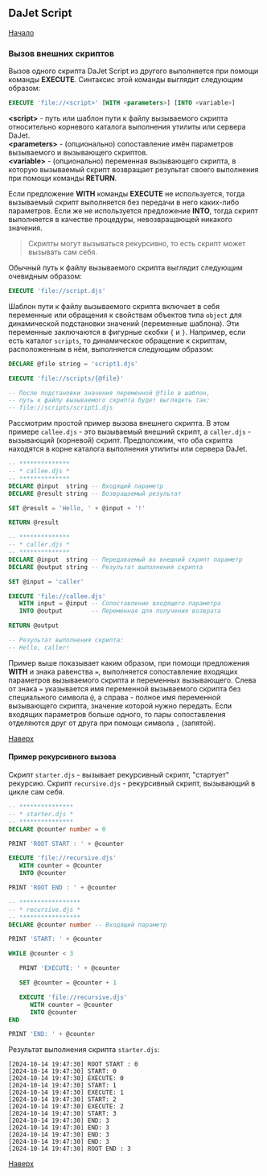 ## DaJet Script

[Начало](https://github.com/zhichkin/dajet/tree/main/doc/dajet-script/README.md)

### Вызов внешних скриптов

Вызов одного скрипта DaJet Script из другого выполняется при помощи команды **EXECUTE**. Синтаксис этой команды выглядит следующим образом:

```SQL
EXECUTE 'file://<script>' [WITH <parameters>] [INTO <variable>]
```
**\<script\>** - путь или шаблон пути к файлу вызываемого скрипта относительно корневого каталога выполнения утилиты или сервера DaJet.<br>
**\<parameters\>** - (опционально) сопоставление имён параметров вызываемого и вызывающего скриптов.<br>
**\<variable\>** - (опционально) переменная вызывающего скрипта, в которую вызываемый скрипт возвращает результат своего выполнения при помощи команды **RETURN**.

Если предложение **WITH** команды **EXECUTE** не используется, тогда вызываемый скрипт выполняется без передачи в него каких-либо параметров. Если же не используется предложение **INTO**, тогда скрипт выполняется в качестве процедуры, невозвращающей никакого значения.

> Скрипты могут вызываться рекурсивно, то есть скрипт может вызывать сам себя.

Обычный путь к файлу вызываемого скрипта выглядит следующим очевидным образом:
```SQL
EXECUTE 'file://script.djs'
```

Шаблон пути к файлу вызываемого скрипта включает в себя переменные или обращения к свойствам объектов типа ```object``` для динамической подстановки значений (переменные шаблона). Эти переменные заключаются в фигурные скобки ```{``` и ```}```. Например, если есть каталог ```scripts```, то динамическое обращение к скриптам, расположенным в нём, выполняется следующим образом:

```SQL
DECLARE @file string = 'script1.djs'

EXECUTE 'file://scripts/{@file}'

-- После подстановки значения переменной @file в шаблон,
-- путь к файлу вызываемого скрипта будет выглядеть так:
-- file://scripts/script1.djs
```

Рассмотрим простой пример вызова внешнего скрипта. В этом примере ```callee.djs``` - это вызываемый внешний скрипт, а ```caller.djs``` - вызывающий (корневой) скрипт. Предположим, что оба скрипта находятся в корне каталога выполнения утилиты или сервера DaJet.

```SQL
-- **************
-- * callee.djs *
-- **************
DECLARE @input  string -- Входящий параметр
DECLARE @result string -- Возвращаемый результат

SET @result = 'Hello, ' + @input + '!'

RETURN @result
```

```SQL
-- **************
-- * caller.djs *
-- **************
DECLARE @input  string -- Передаваемый во внешний скрипт параметр
DECLARE @output string -- Результат выполнения скрипта

SET @input = 'caller'

EXECUTE 'file://callee.djs'
   WITH input = @input -- Сопоставление входящего параметра
   INTO @output        -- Переменная для получения возврата

RETURN @output

-- Результат выполнения скрипта:
-- Hello, caller!
```

Пример выше показывает каким образом, при помощи предложения **WITH** и знака равенства ```=```, выполняется сопоставление входящих параметров вызываемого скрипта и переменных вызывающего. Слева от знака ```=``` указывается имя переменной вызываемого скрипта без специального символа ```@```, а справа - полное имя переменной вызывающего скрипта, значение которой нужно передать. Если входящих параметров больше одного, то пары сопоставления отделяются друг от друга при помощи символа ```,``` (запятой).

[Наверх](#вызов-внешних-скриптов)

#### Пример рекурсивного вызова

Скрипт ```starter.djs``` - вызывает рекурсивный скрипт, "стартует" рекурсию.
Скрипт ```recursive.djs``` - рекурсивный скрипт, вызывающий в цикле сам себя.

```SQL
-- ***************
-- * starter.djs *
-- ***************
DECLARE @counter number = 0

PRINT 'ROOT START : ' + @counter

EXECUTE 'file://recursive.djs'
   WITH counter = @counter
   INTO @counter

PRINT 'ROOT END : ' + @counter
```

```SQL
-- *****************
-- * recursive.djs *
-- *****************
DECLARE @counter number -- Входящий параметр

PRINT 'START: ' + @counter

WHILE @counter < 3

   PRINT 'EXECUTE: ' + @counter

   SET @counter = @counter + 1

   EXECUTE 'file://recursive.djs'
      WITH counter = @counter
      INTO @counter
END

PRINT 'END: ' + @counter
```

Результат выполнения скрипта ```starter.djs```:
```
[2024-10-14 19:47:30] ROOT START : 0
[2024-10-14 19:47:30] START: 0
[2024-10-14 19:47:30] EXECUTE: 0
[2024-10-14 19:47:30] START: 1
[2024-10-14 19:47:30] EXECUTE: 1
[2024-10-14 19:47:30] START: 2
[2024-10-14 19:47:30] EXECUTE: 2
[2024-10-14 19:47:30] START: 3
[2024-10-14 19:47:30] END: 3
[2024-10-14 19:47:30] END: 3
[2024-10-14 19:47:30] END: 3
[2024-10-14 19:47:30] END: 3
[2024-10-14 19:47:30] ROOT END : 3
```

[Наверх](#вызов-внешних-скриптов)
